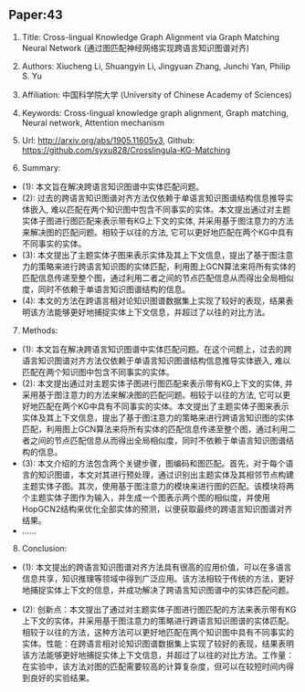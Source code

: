 ## Paper:43




1. Title: Cross-lingual Knowledge Graph Alignment via Graph Matching Neural Network (通过图匹配神经网络实现跨语言知识图谱对齐)

2. Authors: Xiucheng Li, Shuangyin Li, Jingyuan Zhang, Junchi Yan, Philip S. Yu

3. Affiliation: 中国科学院大学 (University of Chinese Academy of Sciences)

4. Keywords: Cross-lingual knowledge graph alignment, Graph matching, Neural network, Attention mechanism

5. Url: http://arxiv.org/abs/1905.11605v3, Github: https://github.com/syxu828/Crosslingula-KG-Matching

6. Summary:
- (1): 本文旨在解决跨语言知识图谱中实体匹配问题。
- (2): 过去的跨语言知识图谱对齐方法仅依赖于单语言知识图谱结构信息推导实体嵌入, 难以匹配在两个知识图中包含不同事实的实体。本文提出通过对主题实体子图进行图匹配来表示带有KG上下文的实体, 并采用基于图注意力的方法来解决图的匹配问题。相较于以往的方法, 它可以更好地匹配在两个KG中具有不同事实的实体。 
- (3): 本文提出了主题实体子图来表示实体及其上下文信息，提出了基于图注意力的策略来进行跨语言知识图的实体匹配，利用图上GCN算法来将所有实体的匹配信息传递至整个图，通过利用二者之间的节点匹配信息从而得出全局相似度，同时不依赖于单语言知识图谱结构的信息。
- (4): 本文的方法在跨语言相对论知识图谱数据集上实现了较好的表现，结果表明该方法能够更好地捕捉实体上下文信息，并超过了以往的对比方法。
7. Methods:

- (1): 本文旨在解决跨语言知识图谱中实体匹配问题。在这个问题上，过去的跨语言知识图谱对齐方法仅依赖于单语言知识图谱结构信息推导实体嵌入, 难以匹配在两个知识图中包含不同事实的实体。
- (2): 本文提出通过对主题实体子图进行图匹配来表示带有KG上下文的实体, 并采用基于图注意力的方法来解决图的匹配问题。相较于以往的方法, 它可以更好地匹配在两个KG中具有不同事实的实体。本文提出了主题实体子图来表示实体及其上下文信息，提出了基于图注意力的策略来进行跨语言知识图的实体匹配，利用图上GCN算法来将所有实体的匹配信息传递至整个图，通过利用二者之间的节点匹配信息从而得出全局相似度，同时不依赖于单语言知识图谱结构的信息。
- (3): 本文介绍的方法包含两个关键步骤，图编码和图匹配。首先，对于每个语言的知识图谱，本文对其进行预处理，通过识别出主题实体及其相邻节点构建主题实体子图。其次，使用基于图注意力的模块来进行图的匹配。该模块将两个主题实体子图作为输入，并生成一个图表示两个图的相似度，并使用HopGCN2结构来优化全部实体的预测，以便获取最终的跨语言知识图谱对齐结果。
- ......





8. Conclusion:

- (1): 本文提出的跨语言知识图谱对齐方法具有很高的应用价值，可以在多语言信息共享，知识推理等领域中得到广泛应用。该方法相较于传统的方法，更好地捕捉实体上下文的信息，并成功解决了跨语言知识图谱中的实体匹配问题。

- (2): 创新点：本文提出了通过对主题实体子图进行图匹配的方法来表示带有KG上下文的实体，并采用基于图注意力的策略进行跨语言知识图谱的实体匹配。相较于以往的方法，这种方法可以更好地匹配在两个知识图中具有不同事实的实体。性能：在跨语言相对论知识图谱数据集上实现了较好的表现，结果表明该方法能够更好地捕捉实体上下文信息，并超过了以往的对比方法。工作量：在实验中，该方法对图的匹配需要较高的计算复杂度，但可以在较短时间内得到良好的实验结果。




